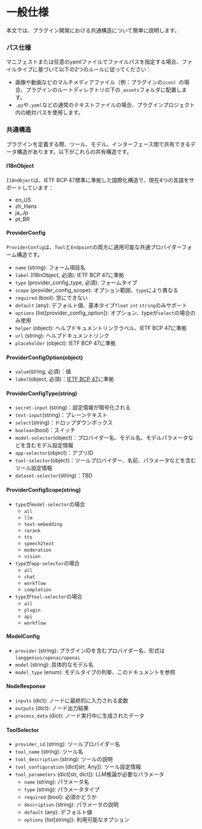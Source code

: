 # 一般仕様

本文では、プラグイン開発における共通構造について簡単に説明します。

### **パス仕様**

マニフェストまたは任意のyamlファイルでファイルパスを指定する場合、ファイルタイプに基づいて以下の2つのルールに従ってください：

* 画像や動画などのマルチメディアファイル（例：プラグインの`icon`）の場合、プラグインのルートディレクトリの下の`_assets`フォルダに配置します。
* `.py`や`.yaml`などの通常のテキストファイルの場合、プラグインプロジェクト内の絶対パスを使用します。

### **共通構造**

プラグインを定義する際、ツール、モデル、インターフェース間で共有できるデータ構造があります。以下がこれらの共有構造です。

#### **I18nObject**

`I18nObject`は、IETF BCP 47標準に準拠した国際化構造で、現在4つの言語をサポートしています：

* en\_US
* zh\_Hans
* ja\_Jp
* pt\_BR

#### **ProviderConfig**

`ProviderConfig`は、`Tool`と`Endpoint`の両方に適用可能な共通プロバイダーフォーム構造です。

* `name` (string): フォーム項目名
* `label` (I18nObject, 必須): IETF BCP 47に準拠
* `type` (provider\_config\_type, 必須): フォームタイプ
* `scope` (provider\_config\_scope): オプション範囲、`type`により異なる
* `required` (bool): 空にできない
* `default` (any): デフォルト値、基本タイプ`float` `int` `string`のみサポート
* `options` (list\[provider\_config\_option]): オプション、typeが`select`の場合のみ使用
* `helper` (object): ヘルプドキュメントリンクラベル、IETF BCP 47に準拠
* `url` (string): ヘルプドキュメントリンク
* `placeholder` (object): IETF BCP 47に準拠

#### ProviderConfigOption(object)

* `value`(string, 必須)：値
* `label`(object, 必須)：[IETF BCP 47](https://tools.ietf.org/html/bcp47)に準拠

#### ProviderConfigType(string)

* `secret-input` (string)：設定情報が暗号化される
* `text-input`(string)：プレーンテキスト
* `select`(string)：ドロップダウンボックス
* `boolean`(bool)：スイッチ
* `model-selector`(object)：プロバイダー名、モデル名、モデルパラメータなどを含むモデル設定情報
* `app-selector`(object)：アプリID
* `tool-selector`(object)：ツールプロバイダー、名前、パラメータなどを含むツール設定情報
* `dataset-selector`(string)：TBD

#### ProviderConfigScope(string)

* `type`が`model-selector`の場合
  * `all`
  * `llm`
  * `text-embedding`
  * `rerank`
  * `tts`
  * `speech2text`
  * `moderation`
  * `vision`
* `type`が`app-selector`の場合
  * `all`
  * `chat`
  * `workflow`
  * `completion`
* `type`が`tool-selector`の場合
  * `all`
  * `plugin`
  * `api`
  * `workflow`

#### ModelConfig

* `provider` (string): プラグインIDを含むプロバイダー名、形式は`langgenius/openai/openai`
* `model` (string): 具体的なモデル名
* `model_type` (enum): モデルタイプの列挙、このドキュメントを参照

#### NodeResponse

* `inputs` (dict): ノードに最終的に入力される変数
* `outputs` (dict): ノード出力結果
* `process_data` (dict): ノード実行中に生成されたデータ

#### ToolSelector

* `provider_id` (string): ツールプロバイダー名
* `tool_name` (string): ツール名
* `tool_description` (string): ツールの説明
* `tool_configuration` (dict\[str, Any]): ツール設定情報
* `tool_parameters` (dict\[str, dict]): LLM推論が必要なパラメータ
  * `name` (string): パラメータ名
  * `type` (string): パラメータタイプ
  * `required` (bool): 必須かどうか
  * `description` (string): パラメータの説明
  * `default` (any): デフォルト値
  * `options` (list\[string]): 利用可能なオプション
